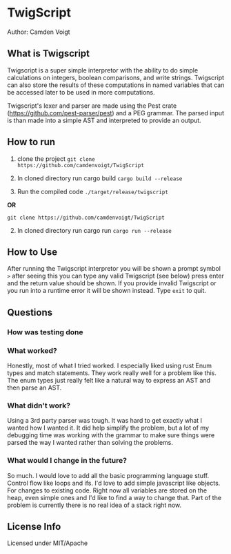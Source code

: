 # TwigScript

Author: Camden Voigt

## What is Twigscript

Twigscript is a super simple interpretor with the ability to do simple calculations on integers, boolean comparisons, and write strings. Twigscript can also store the results of these computations in named variables that can be accessed later to be used in more computations.

Twigscript's lexer and parser are made using the Pest crate (https://github.com/pest-parser/pest) and a PEG grammar. The parsed input is than made into a simple AST and interpreted to provide an output.

## How to run

1. clone the project
`git clone https://github.com/camdenvoigt/TwigScript`

2. In cloned directory run cargo build
`cargo build --release`

3. Run the compiled code
`./target/release/twigscript`

**OR**

`git clone https://github.com/camdenvoigt/TwigScript`

2. In cloned directory run cargo run
`cargo run --release`

## How to Use
After running the Twigscript interpretor you will be shown a prompt symbol `>` after seeing this you can type any valid Twigscript (see below) press enter and the return value should be shown. If you provide invalid Twigscript or you run into a runtime error it will be shown instead. Type `exit` to quit.

## Questions

### How was testing done

### What worked?
Honestly, most of what I tried worked. I especially liked using rust Enum types and match statements. They work really well for a problem like this. The enum types just really felt like a natural way to express an AST and then parse an AST. 

### What didn't work?
Using a 3rd party parser was tough. It was hard to get exactly what I wanted how I wanted it. It did help simplify the problem, but a lot of my debugging time was working with the grammar to make sure things were parsed the way I wanted rather than solving the problems.

### What would I change in the future?
So much. I would love to add all the basic programming language stuff. Control flow like loops and ifs. I'd love to add simple javascript like objects. For changes to existing code. Right now all variables are stored on the heap, even simple ones and I'd like to find a way to change that. Part of the problem is currently there is no real idea of a stack right now.


## License Info
Licensed under MIT/Apache

